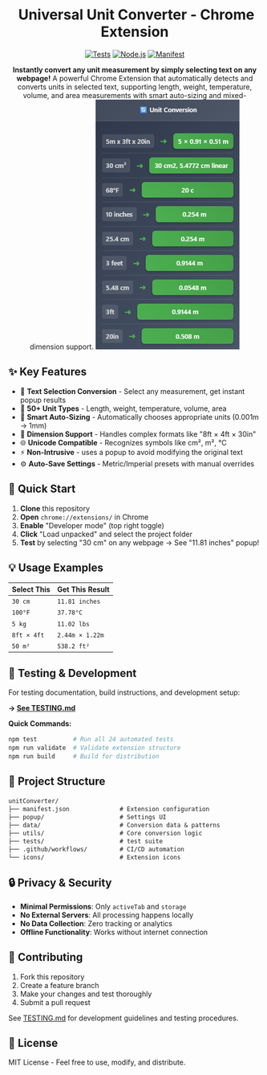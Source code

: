 <div align="center">
<h1> <img src=""> Universal Unit Converter - Chrome Extension </h1>

[![Tests](https://img.shields.io/badge/tests-24/24_passing-brightgreen)](tests/TESTING.md)
[![Node.js](https://img.shields.io/badge/node.js-24.x-green)](package.json)
[![Manifest](https://img.shields.io/badge/manifest-v3-blue)](manifest.json)



**Instantly convert any unit measurement by simply selecting text on any webpage!**
A powerful Chrome Extension that automatically detects and converts units in selected text, supporting length, weight, temperature, volume, and area measurements with smart auto-sizing and mixed-dimension support.
![Extension Popup Demo](img/popup.png)
</div>


## ✨ Key Features

- 🎯 **Text Selection Conversion** - Select any measurement, get instant popup results
- 📏 **50+ Unit Types** - Length, weight, temperature, volume, area
- 🔧 **Smart Auto-Sizing** - Automatically chooses appropriate units (0.001m → 1mm)  
- 📐 **Dimension Support** - Handles complex formats like "8ft × 4ft × 30in"
- 🌐 **Unicode Compatible** - Recognizes symbols like cm², m², °C
- ⚡ **Non-Intrusive** - uses a popup to avoid modifying the original text
- ⚙️ **Auto-Save Settings** - Metric/Imperial presets with manual overrides

## 🚀 Quick Start

1. **Clone** this repository
2. **Open** `chrome://extensions/` in Chrome
3. **Enable** "Developer mode" (top right toggle)
4. **Click** "Load unpacked" and select the project folder
5. **Test** by selecting "30 cm" on any webpage → See "11.81 inches" popup!

## 💡 Usage Examples

| Select This | Get This Result |
|-------------|----------------|
| `30 cm` | `11.81 inches` |
| `100°F` | `37.78°C` |
| `5 kg` | `11.02 lbs` |
| `8ft × 4ft` | `2.44m × 1.22m` |
| `50 m²` | `538.2 ft²` |

## 🧪 Testing & Development

For  testing documentation, build instructions, and development setup:

**→ [See TESTING.md](tests/TESTING.md)**

**Quick Commands:**
```bash
npm test          # Run all 24 automated tests
npm run validate  # Validate extension structure  
npm run build     # Build for distribution
```

## 📁 Project Structure

```
unitConverter/
├── manifest.json              # Extension configuration
├── popup/                     # Settings UI
├── data/                      # Conversion data & patterns
├── utils/                     # Core conversion logic
├── tests/                     # test suite
├── .github/workflows/         # CI/CD automation
└── icons/                     # Extension icons
```

## 🔒 Privacy & Security

- **Minimal Permissions**: Only `activeTab` and `storage`
- **No External Servers**: All processing happens locally
- **No Data Collection**: Zero tracking or analytics
- **Offline Functionality**: Works without internet connection

## 🤝 Contributing

1. Fork this repository
2. Create a feature branch
3. Make your changes and test thoroughly
4. Submit a pull request

See [TESTING.md](tests/TESTING.md) for development guidelines and testing procedures.

## 📄 License

MIT License - Feel free to use, modify, and distribute.
